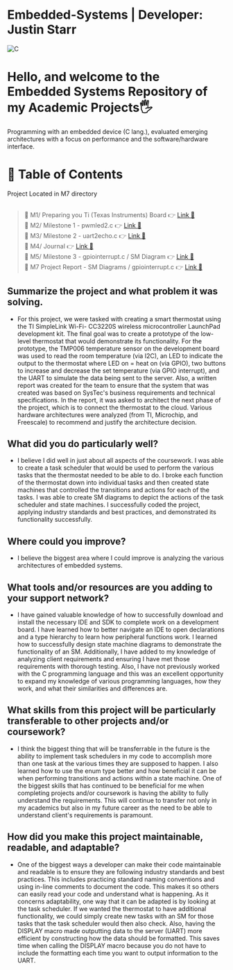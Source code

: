 # Embedded-Systems | Developer: Justin Starr

![C](https://img.shields.io/badge/c-%2300599C.svg?style=for-the-badge&logo=c&logoColor=white)

# Hello, and welcome to the Embedded Systems Repository of my Academic Projects🖐️

Programming with an embedded device (C lang.), evaluated emerging architectures with a focus on performance and the software/hardware interface.

# 📖 Table of Contents

Project Located in M7 directory <br><br>

> 📌 M1/ Preparing you Ti (Texas Instruments) Board 👉 [Link 🔗](https://www.github.com/JustinStarrSNHU/Embedded-Systems/tree/main/M1)<br>
📌 M2/ Milestone 1 - pwmled2.c 👉 [Link 🔗](https://www.github.com/JustinStarrSNHU/Embedded-Systems/tree/main/M2)<br>
📌 M3/ Milestone 2 - uart2echo.c 👉 [Link 🔗](https://www.github.com/JustinStarrSNHU/Embedded-Systems/tree/main/M3)<br>
📌 M4/ Journal 👉 [Link 🔗](https://www.github.com/JustinStarrSNHU/Embedded-Systems/tree/main/M4)<br>
📌 M5/ Milestone 3 - gpiointerrupt.c / SM Diagram 👉 [Link 🔗](https://www.github.com/JustinStarrSNHU/Embedded-Systems/tree/main/M5)<br>
📌 M7 Project Report - SM Diagrams / gpiointerrupt.c 👉 [Link 🔗](https://www.github.com/JustinStarrSNHU/Embedded-Systems/tree/main/M7)<br>


## Summarize the project and what problem it was solving.

- For this project, we were tasked with creating a smart thermostat using the TI SimpleLink Wi-Fi- CC3220S wireless microcontroller LaunchPad development kit. The final goal was to create a prototype of the low-level thermostat that would demonstrate its functionality. For the prototype, the TMP006 temperature sensor on the development board was used to read the room temperature (via I2C), an LED to indicate the output to the thermostat where LED on = heat on (via GPIO), two buttons to increase and decrease the set temperature (via GPIO interrupt), and the UART to simulate the data being sent to the server. Also, a written report was created for the team to ensure that the system that was created was based on SysTec's business requirements and technical specifications. In the report, it was asked to architect the next phase of the project, which is to connect the thermostat to the cloud. Various hardware architectures were analyzed (from TI, Microchip, and Freescale) to recommend and justify the architecture decision.

## What did you do particularly well?

- I believe I did well in just about all aspects of the coursework. I was able to create a task scheduler that would be used to perform the various tasks that the thermostat needed to be able to do. I broke each function of the thermostat down into individual tasks and then created state machines that controlled the transitions and actions for each of the tasks. I was able to create SM diagrams to depict the actions of the task scheduler and state machines. I successfully coded the project, applying industry standards and best practices, and demonstrated its functionality successfully.

## Where could you improve?

- I believe the biggest area where I could improve is analyzing the various architectures of embedded systems.

## What tools and/or resources are you adding to your support network?

- I have gained valuable knowledge of how to successfully download and install the necessary IDE and SDK to complete work on a development board. I have learned how to better navigate an IDE to open declarations and a type hierarchy to learn how peripheral functions work. I learned how to successfully design state machine diagrams to demonstrate the functionality of an SM. Additionally, I have added to my knowledge of analyzing client requirements and ensuring I have met those requirements with thorough testing. Also, I have not previously worked with the C programming language and this was an excellent opportunity to expand my knowledge of various programming languages, how they work, and what their similarities and differences are.

## What skills from this project will be particularly transferable to other projects and/or coursework?

- I think the biggest thing that will be transferrable in the future is the ability to implement task schedulers in my code to accomplish more than one task at the various times they are supposed to happen. I also learned how to use the enum type better and how beneficial it can be when performing transitions and actions within a state machine. One of the biggest skills that has continued to be beneficial for me when completing projects and/or coursework is having the ability to fully understand the requirements. This will continue to transfer not only in my academics but also in my future career as the need to be able to understand client's requirements is paramount.

## How did you make this project maintainable, readable, and adaptable?

- One of the biggest ways a developer can make their code maintainable and readable is to ensure they are following industry standards and best practices. This includes practicing standard naming conventions and using in-line comments to document the code. This makes it so others can easily read your code and understand what is happening. As it concerns adaptability, one way that it can be adapted is by looking at the task scheduler. If we wanted the thermostat to have additional functionality, we could simply create new tasks with an SM for those tasks that the task scheduler would then also check. Also, having the DISPLAY macro made outputting data to the server (UART) more efficient by constructing how the data should be formatted. This saves time when calling the DISPLAY macro because you do not have to include the formatting each time you want to output information to the UART.

